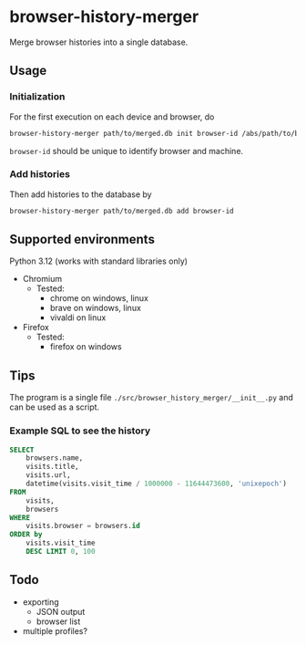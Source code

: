 # browser-history-merger

Merge browser histories into a single database.

## Usage
### Initialization
For the first execution on each device and browser, do
```sh
browser-history-merger path/to/merged.db init browser-id /abs/path/to/browser/history/database
```
`browser-id` should be unique to identify browser and machine.

### Add histories
Then add histories to the database by
```sh
browser-history-merger path/to/merged.db add browser-id
```

## Supported environments
Python 3.12 (works with standard libraries only)

- Chromium
  - Tested:
    - chrome on windows, linux
    - brave on windows, linux
    - vivaldi on linux
- Firefox
  - Tested:
    - firefox on windows

## Tips
The program is a single file `./src/browser_history_merger/__init__.py` and can be used as a script.

### Example SQL to see the history

```sql
SELECT
	browsers.name,
	visits.title,
	visits.url,
	datetime(visits.visit_time / 1000000 - 11644473600, 'unixepoch')
FROM
	visits,
	browsers
WHERE
	visits.browser = browsers.id
ORDER by
	visits.visit_time
	DESC LIMIT 0, 100
```

## Todo
- exporting
  - JSON output
  - browser list
- multiple profiles?
